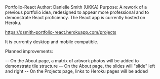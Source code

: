Portfolio-React
Author: Danielle Smith (UKKA)
Purpose: A rework of a previous portfolio idea, redesigned to appear more professional and to demonstrate React proficiency. The React app is currently hosted on Heroku.

https://dsmith-portfolio-react.herokuapp.com/projects

It is currently desktop and mobile compatible.

Planned improvements:

-- On the About page, a matrix of artwork photos will be added to demonstrate tile structure
-- On the About page, the slides will "slide" left and right
-- On the Projects page, links to Heroku pages will be added
